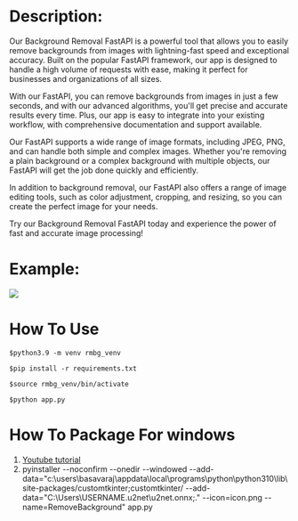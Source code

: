 # Description:
Our Background Removal FastAPI is a powerful tool that allows you to easily remove backgrounds from images with lightning-fast speed and exceptional accuracy. Built on the popular FastAPI framework, our app is designed to handle a high volume of requests with ease, making it perfect for businesses and organizations of all sizes.

With our FastAPI, you can remove backgrounds from images in just a few seconds, and with our advanced algorithms, you'll get precise and accurate results every time. Plus, our app is easy to integrate into your existing workflow, with comprehensive documentation and support available.

Our FastAPI supports a wide range of image formats, including JPEG, PNG, and can handle both simple and complex images. Whether you're removing a plain background or a complex background with multiple objects, our FastAPI will get the job done quickly and efficiently.

In addition to background removal, our FastAPI also offers a range of image editing tools, such as color adjustment, cropping, and resizing, so you can create the perfect image for your needs.

Try our Background Removal FastAPI today and experience the power of fast and accurate image processing!
# Example:
<img src="https://github.com/royaldevops/removebackground/blob/main/assets/0.png"/>

# How To Use
```
$python3.9 -m venv rmbg_venv
```
```
$pip install -r requirements.txt
```
```
$source rmbg_venv/bin/activate 
```
```
$python app.py
```
# How To Package For windows
1. [Youtube tutorial](https://www.youtube.com/watch?v=p3tSLatmGvU&t=803s)
2. pyinstaller --noconfirm --onedir --windowed --add-data="c:\users\basavaraj\appdata\local\programs\python\python310\lib\site-packages/customtkinter;customtkinter/ --add-data="C:\Users\USERNAME\.u2net\u2net.onnx;." --icon=icon.png --name=RemoveBackground" app.py
